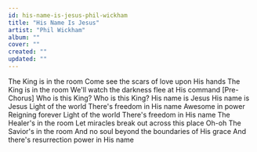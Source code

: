 ```yaml
---
id: his-name-is-jesus-phil-wickham
title: "His Name Is Jesus"
artist: "Phil Wickham"
album: ""
cover: ""
created: ""
updated: ""
---
```


The King is in the room
Come see the scars of love upon His hands
The King is in the room
We'll watch the darkness flee at His command
[Pre-Chorus]
Who is this King?
Who is this King?
His name is Jesus
His name is Jesus
Light of the world
There's freedom in His name
Awesome in power
Reigning forever
Light of the world
There's freedom in His name
The Healer's in the room
Let miracles break out across this place
Oh-oh
The Savior's in the room
And no soul beyond the boundaries of His grace
And thеre's resurrection powеr in His name